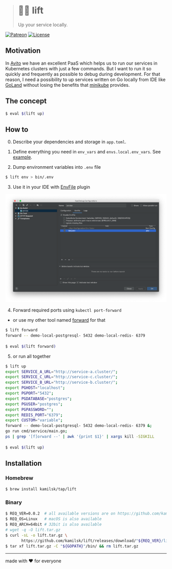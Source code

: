 > # 🏋️‍♂️ lift
>
> Up your service locally.

[![Patreon][icon_patreon]](https://www.patreon.com/octolab)
[![License][icon_license]](LICENSE)

## Motivation

In [Avito](https://tech.avito.ru) we have an excellent PaaS which helps us to run our services in Kubernetes clusters
with just a few commands. But I want to run it so quickly and frequently as possible to debug during development.
For that reason, I need a possibility to up services written on Go locally from IDE like
[GoLand](https://www.jetbrains.com/go/) without losing the benefits that
[minikube](https://github.com/kubernetes/minikube) provides.

## The concept

```bash
$ eval $(lift up)
```

## How to

0. Describe your dependencies and storage in `app.toml`.

1. Define everything you need in `env_vars` and `envs.local.env_vars`. See [example](testdata/app.toml).

2. Dump environment variables into `.env` file

```bash
$ lift env > bin/.env
```

3. Use it in your IDE with [EnvFile](https://plugins.jetbrains.com/plugin/7861-envfile) plugin

![GoLand integration](.github/goland_integration.png)

4. Forward required ports using `kubectl port-forward`

  - or use my other tool named [forward](https://github.com/kamilsk/forward) for that

```bash
$ lift forward
forward -- demo-local-postgresql- 5432 demo-local-redis- 6379

$ eval $(lift forward)
```

5. or run all together

```bash
$ lift up
export SERVICE_A_URL="http://service-a.cluster/";
export SERVICE_C_URL="http://service-c.cluster/";
export SERVICE_B_URL="http://service-b.cluster/";
export PGHOST="localhost";
export PGPORT="5432";
export PGDATABASE="postgres";
export PGUSER="postgres";
export PGPASSWORD="";
export REDIS_PORT="6379";
export CUSTOM="variable";
forward -- demo-local-postgresql- 5432 demo-local-redis- 6379 &;
go run cmd/service/main.go;
ps | grep '[f]orward --' | awk '{print $1}' | xargs kill -SIGKILL

$ eval $(lift up)
```

## Installation

### Homebrew

```bash
$ brew install kamilsk/tap/lift
```

### Binary

```bash
$ REQ_VER=0.0.2  # all available versions are on https://github.com/kamilsk/lift/releases/
$ REQ_OS=Linux   # macOS is also available
$ REQ_ARCH=64bit # 32bit is also available
# wget -q -O lift.tar.gz
$ curl -sL -o lift.tar.gz \
       https://github.com/kamilsk/lift/releases/download/"${REQ_VER}/lift_${REQ_VER}_${REQ_OS}-${REQ_ARCH}".tar.gz
$ tar xf lift.tar.gz -C "${GOPATH}"/bin/ && rm lift.tar.gz
```

---

made with ❤️ for everyone

[icon_license]: https://img.shields.io/badge/license-MIT-blue.svg
[icon_patreon]: https://img.shields.io/badge/patreon-donate-orange.svg
